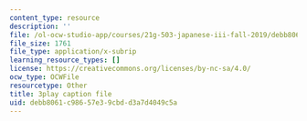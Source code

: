 ```yaml
---
content_type: resource
description: ''
file: /ol-ocw-studio-app/courses/21g-503-japanese-iii-fall-2019/debb8061c98657e39cbdd3a7d4049c5a_-W8jzpw_TgE.vtt
file_size: 1761
file_type: application/x-subrip
learning_resource_types: []
license: https://creativecommons.org/licenses/by-nc-sa/4.0/
ocw_type: OCWFile
resourcetype: Other
title: 3play caption file
uid: debb8061-c986-57e3-9cbd-d3a7d4049c5a
---
```

